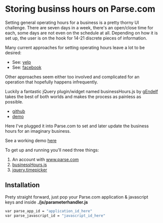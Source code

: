 Storing businss hours on Parse.com
=========

Setting general operating hours for a business is a pretty thorny UI challenge. There are seven days in a week, there's an open/close time for each, some days are not even on the schedule at all. Depending on how it is set up, the user is on the hook for 14-21 discrete pieces of information.

Many current approaches for setting operating hours leave a lot to be desired:
- See: [yelp](https://biz.yelp.com/signup/new)
- See: [facebook](http://youtu.be/7fmxs2bKCPo?t=53s)

Other approaches seem either too involved and complicated for an operation that hopefully happens infrequently.

Luckily a fantastic jQuery plugin/widget named businessHours.js by [gEndelf](https://github.com/gEndelf) takes the best of both worlds and makes the process as painless as possible.
- [github](https://github.com/gEndelf/jquery.businessHours)
- [demo](http://gendelf.github.io/jquery.businessHours/)


Here I've plugged it into Parse.com to set and later update the business hours for an imaginary business.


See a working demo [here](http://bizhours.parseapp.com)

To get up and running you'll need three things:
1. An account with www.parse.com
2. [businessHours.js](https://github.com/gEndelf/jquery.businessHours)
3. [jquery.timepicker](http://jonthornton.github.io/jquery-timepicker/|)


Installation
----------
Prety straight forward, just pop your Parse.com application & javascript keys and inside **./js/parameterhandler.js** 

```sh
var parse_app_id = "application_id_here"
var parse_javascript_id = "javascript_id_here"
```
    